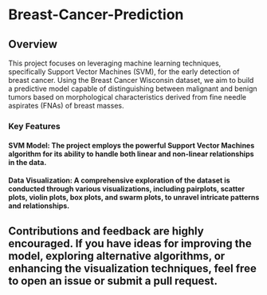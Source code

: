 # Breast-Cancer-Prediction
## Overview
This project focuses on leveraging machine learning techniques, specifically Support Vector Machines (SVM), for the early detection of breast cancer. Using the Breast Cancer Wisconsin dataset, we aim to build a predictive model capable of distinguishing between malignant and benign tumors based on morphological characteristics derived from fine needle aspirates (FNAs) of breast masses.

### Key Features
#### SVM Model: The project employs the powerful Support Vector Machines algorithm for its ability to handle both linear and non-linear relationships in the data.
#### Data Visualization: A comprehensive exploration of the dataset is conducted through various visualizations, including pairplots, scatter plots, violin plots, box plots, and swarm plots, to unravel intricate patterns and relationships.

## Contributions and feedback are highly encouraged. If you have ideas for improving the model, exploring alternative algorithms, or enhancing the visualization techniques, feel free to open an issue or submit a pull request.
